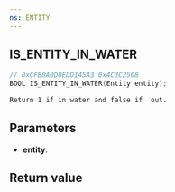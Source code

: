 ```yaml
---
ns: ENTITY
---
```

## IS_ENTITY_IN_WATER

```c
// 0xCFB0A0D8EDD145A3 0x4C3C2508
BOOL IS_ENTITY_IN_WATER(Entity entity);
```

```
Return 1 if in water and false if  out.
```

## Parameters
* **entity**: 

## Return value
